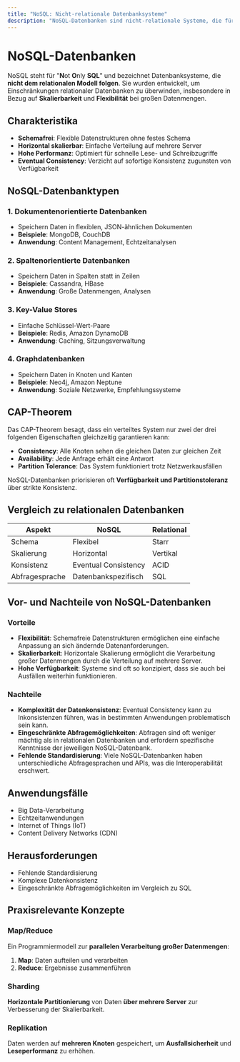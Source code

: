 ```yaml
---
title: "NoSQL: Nicht-relationale Datenbanksysteme"
description: "NoSQL-Datenbanken sind nicht-relationale Systeme, die für Skalierbarkeit und Flexibilität bei großen Datenmengen entwickelt wurden. Sie umfassen Typen wie dokumentenorientiert, spaltenorientiert und Key-Value Stores mit Eventual Consistency."
---
```


# NoSQL-Datenbanken

NoSQL steht für "**N**ot **O**nly **SQL**" und bezeichnet Datenbanksysteme, die **nicht dem relationalen Modell folgen**. Sie wurden entwickelt, um Einschränkungen relationaler Datenbanken zu überwinden, insbesondere in Bezug auf **Skalierbarkeit** und **Flexibilität** bei großen Datenmengen.

## Charakteristika
- **Schemafrei**: Flexible Datenstrukturen ohne festes Schema
- **Horizontal skalierbar**: Einfache Verteilung auf mehrere Server
- **Hohe Performanz**: Optimiert für schnelle Lese- und Schreibzugriffe
- **Eventual Consistency**: Verzicht auf sofortige Konsistenz zugunsten von Verfügbarkeit

## NoSQL-Datenbanktypen

### 1. Dokumentenorientierte Datenbanken
- Speichern Daten in flexiblen, JSON-ähnlichen Dokumenten
- **Beispiele**: MongoDB, CouchDB
- **Anwendung**: Content Management, Echtzeitanalysen

### 2. Spaltenorientierte Datenbanken
- Speichern Daten in Spalten statt in Zeilen
- **Beispiele**: Cassandra, HBase
- **Anwendung**: Große Datenmengen, Analysen

### 3. Key-Value Stores
- Einfache Schlüssel-Wert-Paare
- **Beispiele**: Redis, Amazon DynamoDB
- **Anwendung**: Caching, Sitzungsverwaltung

### 4. Graphdatenbanken
- Speichern Daten in Knoten und Kanten
- **Beispiele**: Neo4j, Amazon Neptune
- **Anwendung**: Soziale Netzwerke, Empfehlungssysteme

## CAP-Theorem
Das CAP-Theorem besagt, dass ein verteiltes System nur zwei der drei folgenden Eigenschaften gleichzeitig garantieren kann:

- **Consistency**: Alle Knoten sehen die gleichen Daten zur gleichen Zeit
- **Availability**: Jede Anfrage erhält eine Antwort
- **Partition Tolerance**: Das System funktioniert trotz Netzwerkausfällen

NoSQL-Datenbanken priorisieren oft **Verfügbarkeit und Partitionstoleranz** über strikte Konsistenz.

## Vergleich zu relationalen Datenbanken

| Aspekt         | NoSQL                | Relational |
| -------------- | -------------------- | ---------- |
| Schema         | Flexibel             | Starr      |
| Skalierung     | Horizontal           | Vertikal   |
| Konsistenz     | Eventual Consistency | ACID       |
| Abfragesprache | Datenbankspezifisch  | SQL        |

## Vor- und Nachteile von NoSQL-Datenbanken

### Vorteile
- **Flexibilität**: Schemafreie Datenstrukturen ermöglichen eine einfache Anpassung an sich ändernde Datenanforderungen.
- **Skalierbarkeit**: Horizontale Skalierung ermöglicht die Verarbeitung großer Datenmengen durch die Verteilung auf mehrere Server.
- **Hohe Verfügbarkeit**: Systeme sind oft so konzipiert, dass sie auch bei Ausfällen weiterhin funktionieren.

### Nachteile
- **Komplexität der Datenkonsistenz**: Eventual Consistency kann zu Inkonsistenzen führen, was in bestimmten Anwendungen problematisch sein kann.
- **Eingeschränkte Abfragemöglichkeiten**: Abfragen sind oft weniger mächtig als in relationalen Datenbanken und erfordern spezifische Kenntnisse der jeweiligen NoSQL-Datenbank.
- **Fehlende Standardisierung**: Viele NoSQL-Datenbanken haben unterschiedliche Abfragesprachen und APIs, was die Interoperabilität erschwert.

## Anwendungsfälle
- Big Data-Verarbeitung
- Echtzeitanwendungen
- Internet of Things (IoT)
- Content Delivery Networks (CDN)

## Herausforderungen
- Fehlende Standardisierung
- Komplexe Datenkonsistenz
- Eingeschränkte Abfragemöglichkeiten im Vergleich zu SQL

## Praxisrelevante Konzepte

### Map/Reduce
Ein Programmiermodell zur **parallelen Verarbeitung großer Datenmengen**:
1. **Map**: Daten aufteilen und verarbeiten
2. **Reduce**: Ergebnisse zusammenführen

### Sharding
**Horizontale Partitionierung** von Daten **über mehrere Server** zur Verbesserung der Skalierbarkeit.

### Replikation
Daten werden auf **mehreren Knoten** gespeichert, um **Ausfallsicherheit** und **Leseperformanz** zu erhöhen.
